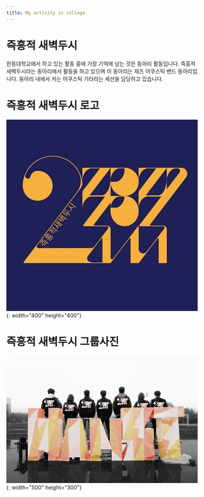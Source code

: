 ```yaml
---
title: My activity in college
---
```

# 즉흥적 새벽두시

한동대학교에서 하고 있는 활동 중에 가장 기억에 남는 것은 동아리 활동입니다. 즉흥적 새벽두시라는 동아리에서 활동을 하고 있으며 이 동아리는 재즈 어쿠스틱 밴드 동아리입니다.
 동아리 내에서 저는 어쿠스틱 기타라는 세션을 담당하고 있습니다.
 
# 즉흥적 새벽두시 로고
![title](/img/12239525_1063675363673426_3165635161984162942_n.png){: width="400" height="400"}

# 즉흥적 새벽두시 그룹사진
![title](/img/12711100_1118212154886413_1571997058417489906_o.png){: width="500" height="300"}
